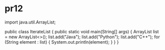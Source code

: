 # pr12
import java.util.ArrayList;

public class IterateList {
  public static void main(String[] args) {
    ArrayList<String> list = new ArrayList<>();
    list.add("Java");
    list.add("Python");
    list.add("C++");
    for (String element : list) {
      System.out.println(element);
    }
  }
}
